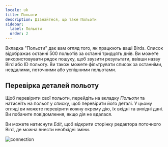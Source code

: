 ```yaml
---
locale: uk
title: Польоти
description: Дізнайтеся, що таке Польоти
sidebar:
  label: Польоти
  order: 2
---
```


Вкладка "Польоти" дає вам огляд того, як працюють ваші Birds. Список відображає останні 500 польотів за останні тридцять днів. Ви можете використовувати рядок пошуку, щоб звузити результати, ввівши назву Bird або ID польоту. Ви також можете фільтрувати список за останніми, невдалими, поточними або успішними польотами.

## Перевірка деталей польоту

Щоб перевірити свої польоти, перейдіть на вкладку _Польоти_ та натисніть на польот у списку, щоб перевірити його деталі. У цьому огляді ви можете перевірити кожну окрему дію, їх вхідні та вихідні дані. Ви побачите повідомлення, якщо дія не вдалася.

Ви можете натиснути _Edit_, щоб відкрити сторінку редактора поточного Bird, де можна внести необхідні зміни.

![connection](~/assets/docs/flight-details.png)